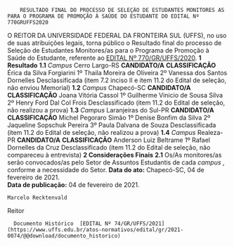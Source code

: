         RESULTADO FINAL DO PROCESSO DE SELEÇÃO DE ESTUDANTES MONITORES AS PARA O PROGRAMA DE PROMOÇÃO À SAÚDE DO ESTUDANTE DO EDITAL Nº 770GRUFFS2020  

 O REITOR DA UNIVERSIDADE FEDERAL DA FRONTEIRA SUL (UFFS), no uso de suas atribuições legais, torna público o Resultado final do processo de Seleção de Estudantes Monitores/as para o Programa de Promoção à Saúde do Estudante, referente ao [EDITAL Nº 770/GR/UFFS/2020](https://www.uffs.edu.br/atos-normativos/edital/gr/2020-0770).     **1 Resultado**   **1.1**  *Campus*  Cerro Largo-RS     **CANDIDATO/A**     **CLASSIFICAÇÃO**      Érica da Silva Forgiarini   1º      Thaila Moreira de Oliveira   2º      Vanessa dos Santos Dornelles   Desclassificada (item 7.2 inciso II e item 11.2 do Edital de seleção, não enviou Memorial)     **1.2**  *Campus*  Chapecó-SC     **CANDIDATO/A**     **CLASSIFICAÇÃO**      Joana Vitória Cassol   1º      Guilherme Vinicio de Sousa Silva   2º      Henry Ford Dal Col Frois   Desclassificado (item 11.2 do Edital de seleção, não realizou a prova)     **1.3**  *Campus*  Laranjeiras do Sul-PR     **CANDIDATO/A**     **CLASSIFICAÇÃO**      Michel Pegoraro Simão   1º      Denise Bonfim da Silva   2º      Jaqueline Sopschuk Pereira   3º      Paula Dalvana de Souza   Desclassificada (item 11.2 do Edital de seleção, não realizou a prova)     **1.4**  *Campus*  Realeza-PR     **CANDIDATO/A**     **CLASSIFICAÇÃO**      Anderson Luiz Beltrame   1º      Rafael Dornelles da Cruz   Desclassificado (item 11.2 do Edital de seleção, não compareceu à entrevista)        **2 Considerações Finais**   **2.1**  Os/As monitores/as serão convocados/as pelo Setor de Assuntos Estudantis de cada *campus* , conforme a necessidade do Setor.      **Data do ato:** Chapecó-SC, 04 de fevereiro de 2021.   
 **Data de publicação:**  04 de fevereiro de 2021. 

    Marcelo Recktenvald   
 Reitor 

      Documento Histórico  [EDITAL Nº 74/GR/UFFS/2021](https://www.uffs.edu.br/atos-normativos/edital/gr/2021-0074/@@download/documento_historico)     
      